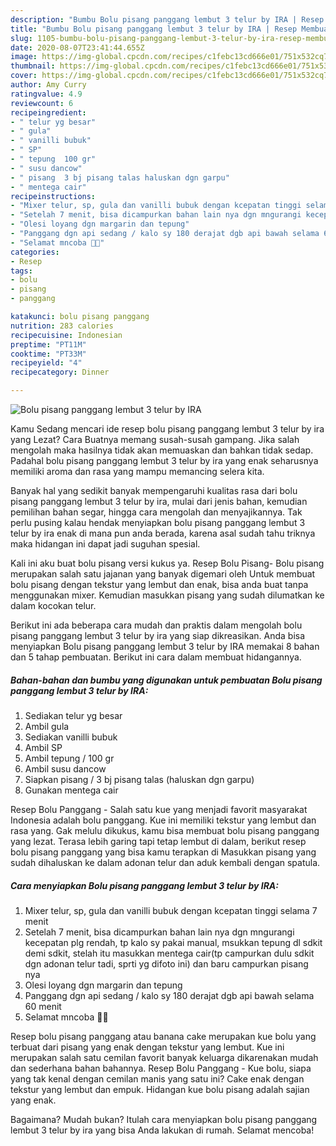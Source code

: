 ```yaml
---
description: "Bumbu Bolu pisang panggang lembut 3 telur by IRA | Resep Membuat Bolu pisang panggang lembut 3 telur by IRA Yang Lezat Sekali"
title: "Bumbu Bolu pisang panggang lembut 3 telur by IRA | Resep Membuat Bolu pisang panggang lembut 3 telur by IRA Yang Lezat Sekali"
slug: 1105-bumbu-bolu-pisang-panggang-lembut-3-telur-by-ira-resep-membuat-bolu-pisang-panggang-lembut-3-telur-by-ira-yang-lezat-sekali
date: 2020-08-07T23:41:44.655Z
image: https://img-global.cpcdn.com/recipes/c1febc13cd666e01/751x532cq70/bolu-pisang-panggang-lembut-3-telur-by-ira-foto-resep-utama.jpg
thumbnail: https://img-global.cpcdn.com/recipes/c1febc13cd666e01/751x532cq70/bolu-pisang-panggang-lembut-3-telur-by-ira-foto-resep-utama.jpg
cover: https://img-global.cpcdn.com/recipes/c1febc13cd666e01/751x532cq70/bolu-pisang-panggang-lembut-3-telur-by-ira-foto-resep-utama.jpg
author: Amy Curry
ratingvalue: 4.9
reviewcount: 6
recipeingredient:
- " telur yg besar"
- " gula"
- " vanilli bubuk"
- " SP"
- " tepung  100 gr"
- " susu dancow"
- " pisang  3 bj pisang talas haluskan dgn garpu"
- " mentega cair"
recipeinstructions:
- "Mixer telur, sp, gula dan vanilli bubuk dengan kcepatan tinggi selama 7 menit"
- "Setelah 7 menit, bisa dicampurkan bahan lain nya dgn mngurangi kecepatan plg rendah, tp kalo sy pakai manual, msukkan tepung dl sdkit demi sdkit, stelah itu masukkan mentega cair(tp campurkan dulu sdkit dgn adonan telur tadi, sprti yg difoto ini) dan baru campurkan pisang nya"
- "Olesi loyang dgn margarin dan tepung"
- "Panggang dgn api sedang / kalo sy 180 derajat dgb api bawah selama 60 menit"
- "Selamat mncoba 😬😬"
categories:
- Resep
tags:
- bolu
- pisang
- panggang

katakunci: bolu pisang panggang 
nutrition: 283 calories
recipecuisine: Indonesian
preptime: "PT11M"
cooktime: "PT33M"
recipeyield: "4"
recipecategory: Dinner

---
```



![Bolu pisang panggang lembut 3 telur by IRA](https://img-global.cpcdn.com/recipes/c1febc13cd666e01/751x532cq70/bolu-pisang-panggang-lembut-3-telur-by-ira-foto-resep-utama.jpg)

Kamu Sedang mencari ide resep bolu pisang panggang lembut 3 telur by ira yang Lezat? Cara Buatnya memang susah-susah gampang. Jika salah mengolah maka hasilnya tidak akan memuaskan dan bahkan tidak sedap. Padahal bolu pisang panggang lembut 3 telur by ira yang enak seharusnya memiliki aroma dan rasa yang mampu memancing selera kita.

Banyak hal yang sedikit banyak mempengaruhi kualitas rasa dari bolu pisang panggang lembut 3 telur by ira, mulai dari jenis bahan, kemudian pemilihan bahan segar, hingga cara mengolah dan menyajikannya. Tak perlu pusing kalau hendak menyiapkan bolu pisang panggang lembut 3 telur by ira enak di mana pun anda berada, karena asal sudah tahu triknya maka hidangan ini dapat jadi suguhan spesial.

Kali ini aku buat bolu pisang versi kukus ya. Resep Bolu Pisang- Bolu pisang merupakan salah satu jajanan yang banyak digemari oleh Untuk membuat bolu pisang dengan tekstur yang lembut dan enak, bisa anda buat tanpa menggunakan mixer. Kemudian masukkan pisang yang sudah dilumatkan ke dalam kocokan telur.


Berikut ini ada beberapa cara mudah dan praktis dalam mengolah bolu pisang panggang lembut 3 telur by ira yang siap dikreasikan. Anda bisa menyiapkan Bolu pisang panggang lembut 3 telur by IRA memakai 8 bahan dan 5 tahap pembuatan. Berikut ini cara dalam membuat hidangannya.

<!--inarticleads1-->

##### Bahan-bahan dan bumbu yang digunakan untuk pembuatan Bolu pisang panggang lembut 3 telur by IRA:

1. Sediakan  telur yg besar
1. Ambil  gula
1. Sediakan  vanilli bubuk
1. Ambil  SP
1. Ambil  tepung / 100 gr
1. Ambil  susu dancow
1. Siapkan  pisang / 3 bj pisang talas (haluskan dgn garpu)
1. Gunakan  mentega cair


Resep Bolu Panggang - Salah satu kue yang menjadi favorit masyarakat Indonesia adalah bolu panggang. Kue ini memiliki tekstur yang lembut dan rasa yang. Gak melulu dikukus, kamu bisa membuat bolu pisang panggang yang lezat. Terasa lebih garing tapi tetap lembut di dalam, berikut resep bolu pisang panggang yang bisa kamu terapkan di Masukkan pisang yang sudah dihaluskan ke dalam adonan telur dan aduk kembali dengan spatula. 

<!--inarticleads2-->

##### Cara menyiapkan Bolu pisang panggang lembut 3 telur by IRA:

1. Mixer telur, sp, gula dan vanilli bubuk dengan kcepatan tinggi selama 7 menit
1. Setelah 7 menit, bisa dicampurkan bahan lain nya dgn mngurangi kecepatan plg rendah, tp kalo sy pakai manual, msukkan tepung dl sdkit demi sdkit, stelah itu masukkan mentega cair(tp campurkan dulu sdkit dgn adonan telur tadi, sprti yg difoto ini) dan baru campurkan pisang nya
1. Olesi loyang dgn margarin dan tepung
1. Panggang dgn api sedang / kalo sy 180 derajat dgb api bawah selama 60 menit
1. Selamat mncoba 😬😬


Resep bolu pisang panggang atau banana cake merupakan kue bolu yang terbuat dari pisang yang enak dengan tekstur yang lembut. Kue ini merupakan salah satu cemilan favorit banyak keluarga dikarenakan mudah dan sederhana bahan bahannya. Resep Bolu Panggang - Kue bolu, siapa yang tak kenal dengan cemilan manis yang satu ini? Cake enak dengan tekstur yang lembut dan empuk. Hidangan kue bolu pisang adalah sajian yang enak. 

Bagaimana? Mudah bukan? Itulah cara menyiapkan bolu pisang panggang lembut 3 telur by ira yang bisa Anda lakukan di rumah. Selamat mencoba!
